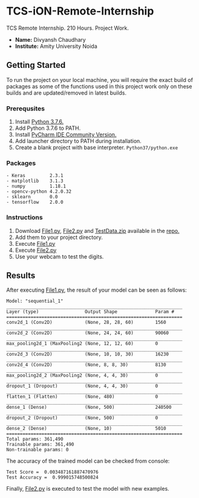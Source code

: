 # TCS-iON-Remote-Internship
TCS Remote Internship. 210 Hours. Project Work.
- **Name:** Divyansh Chaudhary
- **Institute:** Amity University Noida
## Getting Started
To run the project on your local machine, you will require the exact build of packages as some of the functions used in this project work only on these builds and are updated/removed in latest builds.
### Prerequsites
1. Install [Python 3.7.6.](https://www.python.org/downloads/release/python-376/)
2. Add Python 3.7.6 to PATH.
3. Install [PyCharm IDE Community Version.](https://www.jetbrains.com/pycharm/download/#section=windows)
4. Add launcher directory to PATH during installation.
5. Create a blank project with base interpreter. `Python37/python.exe`
### Packages
```
- Keras         2.3.1
- matplotlib    3.1.3
- numpy         1.18.1
- opencv-python 4.2.0.32
- sklearn       0.0
- tensorflow    2.0.0
```
### Instructions
1. Download [File1.py](https://github.com/itsDV7/TCS-iON-Remote-Internship/blob/master/File1.py), [File2.py](https://github.com/itsDV7/TCS-iON-Remote-Internship/blob/master/File2.py) and [TestData.zip](https://github.com/itsDV7/TCS-iON-Remote-Internship/blob/master/TestData.zip) available in the [repo.](https://github.com/itsDV7/TCS-iON-Remote-Internship/)
2. Add them to your project directory.
3. Execute [File1.py](https://github.com/itsDV7/TCS-iON-Remote-Internship/blob/master/File1.py)
4. Execute [File2.py](https://github.com/itsDV7/TCS-iON-Remote-Internship/blob/master/File2.py)
5. Use your webcam to test the digits.
## Results
After executing [File1.py](https://github.com/itsDV7/TCS-iON-Remote-Internship/blob/master/File1.py), the result of your model can be seen as follows:
```
Model: "sequential_1"
_________________________________________________________________
Layer (type)                 Output Shape              Param #   
=================================================================
conv2d_1 (Conv2D)            (None, 28, 28, 60)        1560      
_________________________________________________________________
conv2d_2 (Conv2D)            (None, 24, 24, 60)        90060     
_________________________________________________________________
max_pooling2d_1 (MaxPooling2 (None, 12, 12, 60)        0         
_________________________________________________________________
conv2d_3 (Conv2D)            (None, 10, 10, 30)        16230     
_________________________________________________________________
conv2d_4 (Conv2D)            (None, 8, 8, 30)          8130      
_________________________________________________________________
max_pooling2d_2 (MaxPooling2 (None, 4, 4, 30)          0         
_________________________________________________________________
dropout_1 (Dropout)          (None, 4, 4, 30)          0         
_________________________________________________________________
flatten_1 (Flatten)          (None, 480)               0         
_________________________________________________________________
dense_1 (Dense)              (None, 500)               240500    
_________________________________________________________________
dropout_2 (Dropout)          (None, 500)               0         
_________________________________________________________________
dense_2 (Dense)              (None, 10)                5010      
=================================================================
Total params: 361,490
Trainable params: 361,490
Non-trainable params: 0
```
The accuracy of the trained model can be checked from console:
```
Test Score =  0.003487161887470976
Test Accuracy =  0.999015748500824
```
Finally, [File2.py](https://github.com/itsDV7/TCS-iON-Remote-Internship/blob/master/File2.py) is executed to test the model with new examples.
